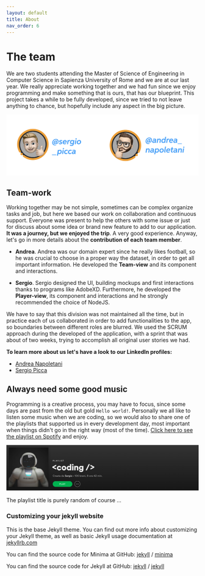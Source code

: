 ```yaml
---
layout: default
title: About
nav_order: 6
---
```

#  The team

We are two students attending the Master of Science of Engineering in Computer Science in Sapienza University of Rome and we are at our last year. We really appreciate working together and we had fun since we enjoy programming and make something that is ours, that has our blueprint. This project takes a while to be fully developed, since we tried to not leave anything to chance, but hopefully include any aspect in the big picture.

![Team](../images/team.png)

##  Team-work

Working together may be not simple, sometimes can be complex organize tasks and job, but here we based our work on collaboration and continuous support. Everyone was present to help the others with some issue or just for discuss about some idea or brand new feature to add to our application. **It was a journey, but we enjoyed the trip**. A very good experience. Anyway, let's go in more details about the **contribution of each team member**.

- **Andrea**. Andrea was our domain expert since he really likes football, so he was crucial to choose in a proper way the dataset, in order to get all important information. He developed the **Team-view** and its component and interactions.

- **Sergio**. Sergio designed the UI, building mockups and first interactions thanks to programs like AdobeXD. Furthermore, he developed the **Player-view**, its component and interactions and he strongly recommended the choice of NodeJS.

We have to say that this division was not maintained all the time, but in practice each of us collaborated in order to add functionalities to the app, so boundaries between different roles are blurred. We used the SCRUM approach during the developed of the application, with a sprint that was about of two weeks, trying to accomplish all original user stories we had.

**To learn more about us let's have a look to our LinkedIn profiles:**

- [Andrea Napoletani](https://www.linkedin.com/in/andrea-napoletani-aa0b87166/)
- [Sergio Picca](https://www.linkedin.com/in/sergio-picca-801b0b173/)

## Always need some good music

Programming is a creative process, you may have to focus, since some days are past from the old but gold ```Hello world!```. Personally we all like to listen some music when we are coding, so we would also to share one of the playlists that supported us in every development day, most important when things didn't go in the right way (most of the time). [Click here to see the playlist on Spotify](https://open.spotify.com/playlist/4wHgAEXIy9NyLt6mr9AmxX?si=3MMp1biLRrCDl5EaFvVUYQ) and enjoy.

![Coding playlist](../images/coding.png)

The playlist title is purely random of course ...
### Customizing your jekyll website

This is the base Jekyll theme. You can find out more info about customizing your Jekyll theme, as well as basic Jekyll usage documentation at [jekyllrb.com](https://jekyllrb.com/)

You can find the source code for Minima at GitHub:
[jekyll][jekyll-organization] /
[minima](https://github.com/jekyll/minima)

You can find the source code for Jekyll at GitHub:
[jekyll][jekyll-organization] /
[jekyll](https://github.com/jekyll/jekyll)


[jekyll-organization]: https://github.com/jekyll
